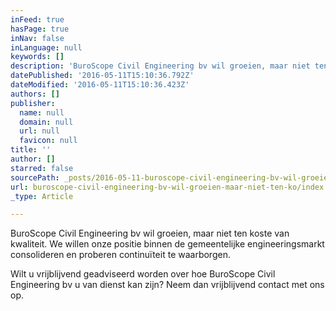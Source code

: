 ```yaml
---
inFeed: true
hasPage: true
inNav: false
inLanguage: null
keywords: []
description: 'BuroScope Civil Engineering bv wil groeien, maar niet ten koste van kwaliteit. We willen onze positie binnen de gemeentelijke engineeringsmarkt consolideren en proberen continuïteit te waarborgen.'
datePublished: '2016-05-11T15:10:36.792Z'
dateModified: '2016-05-11T15:10:36.423Z'
authors: []
publisher:
  name: null
  domain: null
  url: null
  favicon: null
title: ''
author: []
starred: false
sourcePath: _posts/2016-05-11-buroscope-civil-engineering-bv-wil-groeien-maar-niet-ten-ko.md
url: buroscope-civil-engineering-bv-wil-groeien-maar-niet-ten-ko/index.html
_type: Article

---
```

BuroScope Civil Engineering bv wil groeien, maar niet ten koste van kwaliteit. We willen onze positie binnen de gemeentelijke engineeringsmarkt consolideren en proberen continuïteit te waarborgen.

Wilt u vrijblijvend geadviseerd worden over hoe BuroScope Civil Engineering bv u van dienst kan zijn? Neem dan vrijblijvend contact met ons op.